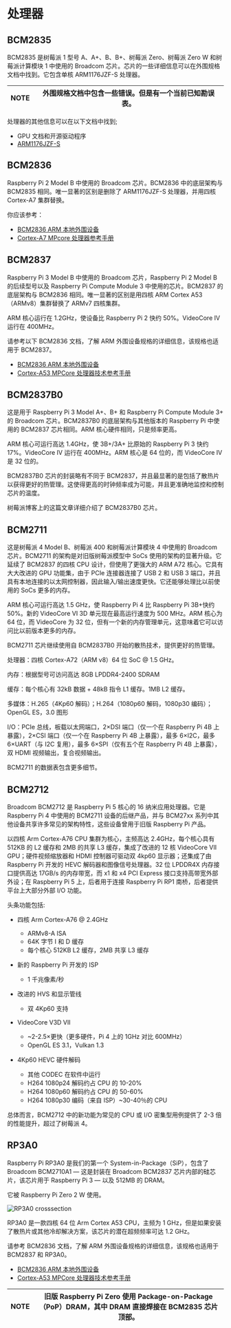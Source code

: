 # 处理器


## BCM2835

BCM2835 是树莓派 1 型号 A、A+、B、B+、树莓派 Zero、树莓派 Zero W 和树莓派计算模块 1 中使用的 Broadcom 芯片。芯片的一些详细信息可以在外围规格文档中找到。它包含单核 ARM1176JZF-S 处理器。

| NOTE | 外围规格文档中包含一些错误。但是有一个当前已知勘误表。 |
| ------ | -------------------------------------------------------- |

处理器的其他信息可以在以下文档中找到;

* GPU 文档和开源驱动程序
* [ARM1176JZF-S](https://developer.arm.com/documentation/ddi0301)

## BCM2836

Raspberry Pi 2 Model B 中使用的 Broadcom 芯片。BCM2836 中的底层架构与 BCM2835 相同。唯一显著的区别是删除了 ARM1176JZF-S 处理器，并用四核 Cortex-A7 集群替换。

你应该参考：

* [BCM2836 ARM 本地外围设备](https://datasheets.raspberrypi.com/bcm2836/bcm2836-peripherals.pdf)
* [Cortex-A7 MPcore 处理器参考手册](http://infocenter.arm.com/help/index.jsp?topic=/com.arm.doc.ddi0464f/index.html)

## BCM2837

Raspberry Pi 3 Model B 中使用的 Broadcom 芯片，Raspberry Pi 2 Model B 的后续型号以及 Raspberry Pi Compute Module 3 中使用的芯片。BCM2837 的底层架构与 BCM2836 相同。唯一显著的区别是用四核 ARM Cortex A53（ARMv8）集群替换了 ARMv7 四核集群。

ARM 核心运行在 1.2GHz，使设备比 Raspberry Pi 2 快约 50%。VideoCore IV 运行在 400MHz。

请参考以下 BCM2836 文档，了解 ARM 外围设备规格的详细信息，该规格也适用于 BCM2837。

* [BCM2836 ARM 本地外围设备](https://datasheets.raspberrypi.com/bcm2836/bcm2836-peripherals.pdf)
* [Cortex-A53 MPCore 处理器技术参考手册](https://developer.arm.com/documentation/ddi0500/latest/)

## BCM2837B0

这是用于 Raspberry Pi 3 Model A+、B+ 和 Raspberry Pi Compute Module 3+ 的 Broadcom 芯片。BCM2837B0 的底层架构与其他版本的 Raspberry Pi 中使用的 BCM2837 芯片相同。ARM 核心硬件相同，只是频率更高。

ARM 核心可运行高达 1.4GHz，使 3B+/3A+ 比原始的 Raspberry Pi 3 快约 17%。VideoCore IV 运行在 400MHz。ARM 核心是 64 位的，而 VideoCore IV 是 32 位的。

BCM2837B0 芯片的封装略有不同于 BCM2837，并且最显著的是包括了散热片以获得更好的热管理。这使得更高的时钟频率成为可能，并且更准确地监控和控制芯片的温度。

树莓派博客上的这篇文章详细介绍了 BCM2837B0 芯片。

## BCM2711

这是树莓派 4 Model B、树莓派 400 和树莓派计算模块 4 中使用的 Broadcom 芯片。BCM2711 的架构是对旧版树莓派模型中 SoCs 使用的架构的显著升级。它延续了 BCM2837 的四核 CPU 设计，但使用了更强大的 ARM A72 核心。它具有大大改进的 GPU 功能集，由于 PCIe 连接器连接了 USB 2 和 USB 3 端口，并且具有本地连接的以太网控制器，因此输入/输出速度更快。它还能够处理比以前使用的 SoCs 更多的内存。

ARM 核心可运行高达 1.5 GHz，使 Raspberry Pi 4 比 Raspberry Pi 3B+快约 50%。新的 VideoCore VI 3D 单元现在最高运行速度为 500 MHz。ARM 核心为 64 位，而 VideoCore 为 32 位，但有一个新的内存管理单元，这意味着它可以访问比以前版本更多的内存。

BCM2711 芯片继续使用自 BCM2837B0 开始的散热技术，提供更好的热管理。

处理器：四核 Cortex-A72（ARM v8）64 位 SoC @ 1.5 GHz。

内存：根据型号可访问高达 8GB LPDDR4-2400 SDRAM

缓存：每个核心有 32kB 数据 + 48kB 指令 L1 缓存。1MB L2 缓存。

多媒体：H.265（4Kp60 解码）；H.264（1080p60 解码，1080p30 编码）；OpenGL ES，3.0 图形

I/O：PCIe 总线，板载以太网端口，2×DSI 端口（仅一个在 Raspberry Pi 4B 上暴露），2×CSI 端口（仅一个在 Raspberry Pi 4B 上暴露），最多 6×I2C，最多 6×UART（与 I2C 复用），最多 6×SPI（仅有五个在 Raspberry Pi 4B 上暴露），双 HDMI 视频输出，复合视频输出。

BCM2711 的数据表包含更多细节。

## BCM2712

Broadcom BCM2712 是 Raspberry Pi 5 核心的 16 纳米应用处理器。它是 Raspberry Pi 4 中使用的 BCM2711 设备的后继产品，并与 BCM27xx 系列中其他设备共享许多常见的架构特性，这些设备曾用于旧版 Raspberry Pi 产品。

以四核 Arm Cortex-A76 CPU 集群为核心，主频高达 2.4GHz，每个核心具有 512KB 的 L2 缓存和 2MB 的共享 L3 缓存，集成了改进的 12 核 VideoCore VII GPU；硬件视频缩放器和 HDMI 控制器可驱动双 4kp60 显示器；还集成了由 Raspberry Pi 开发的 HEVC 解码器和图像信号处理器。32 位 LPDDR4X 内存接口提供高达 17GB/s 的内存带宽，而 x1 和 x4 PCI Express 接口支持高带宽外部外设；在 Raspberry Pi 5 上，后者用于连接 Raspberry Pi RP1 南桥，后者提供平台上大部分外部 I/O 功能。

头条功能包括:

* 四核 Arm Cortex-A76 @ 2.4GHz

  * ARMv8-A ISA
  * 64K 字节 I 和 D 缓存
  * 每个核心 512KB L2 缓存，2MB 共享 L3 缓存
* 新的 Raspberry Pi 开发的 ISP

  * 1 千兆像素/秒
* 改进的 HVS 和显示管线

  * 双 4Kp60 支持
* VideoCore V3D VII

  * ~2-2.5×更快（更多硬件，Pi 4 上的 1GHz 对比 600MHz）
  * OpenGL ES 3.1，Vulkan 1.3
* 4Kp60 HEVC 硬件解码

  * 其他 CODEC 在软件中运行
  * H264 1080p24 解码约占 CPU 的 10-20%
  * H264 1080p60 解码约占 CPU 的 50-60%
  * H264 1080p30 编码（来自 ISP）~30-40％的 CPU

总体而言，BCM2712 中的新功能为常见的 CPU 或 I/O 密集型用例提供了 2-3 倍的性能提升，超过了树莓派 4。

## RP3A0

Raspberry Pi RP3A0 是我们的第一个 System-in-Package（SiP），包含了 Broadcom BCM2710A1 — 这是封装在 Broadcom BCM2837 芯片内部的硅芯片，该芯片用于 Raspberry Pi 3 — 以及 512MB 的 DRAM。

它被 Raspberry Pi Zero 2 W 使用。

![RP3A0 crosssection](https://www.raspberrypi.com/documentation/computers/images/RP3A0-crosssection.png)

RP3A0 是一款四核 64 位 Arm Cortex A53 CPU，主频为 1 GHz，但是如果安装了散热片或其他冷却解决方案，该芯片的潜在超频频率可达 1.2 GHz。

请参考 BCM2836 文档，了解 ARM 外围设备规格的详细信息，该规格也适用于 BCM2837 和 RP3A0。

* [BCM2836 ARM 本地外围设备](https://datasheets.raspberrypi.com/bcm2836/bcm2836-peripherals.pdf)
* [Cortex-A53 MPCore 处理器技术参考手册](https://developer.arm.com/documentation/ddi0500/latest/)

| NOTE | 旧版 Raspberry Pi Zero 使用 Package-on-Package（PoP）DRAM，其中 DRAM 直接焊接在 BCM2835 芯片顶部。 |
| ------ | ---------------------------------------------------------------------------------------------------- |
